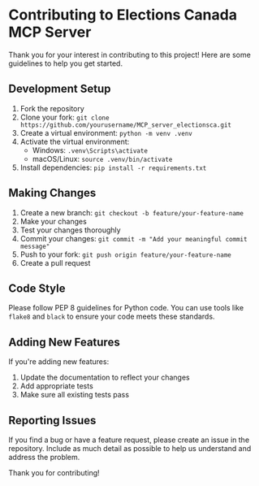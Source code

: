 # Contributing to Elections Canada MCP Server

Thank you for your interest in contributing to this project! Here are some guidelines to help you get started.

## Development Setup

1. Fork the repository
2. Clone your fork: `git clone https://github.com/yourusername/MCP_server_electionsca.git`
3. Create a virtual environment: `python -m venv .venv`
4. Activate the virtual environment:
   - Windows: `.venv\Scripts\activate`
   - macOS/Linux: `source .venv/bin/activate`
5. Install dependencies: `pip install -r requirements.txt`

## Making Changes

1. Create a new branch: `git checkout -b feature/your-feature-name`
2. Make your changes
3. Test your changes thoroughly
4. Commit your changes: `git commit -m "Add your meaningful commit message"`
5. Push to your fork: `git push origin feature/your-feature-name`
6. Create a pull request

## Code Style

Please follow PEP 8 guidelines for Python code. You can use tools like `flake8` and `black` to ensure your code meets these standards.

## Adding New Features

If you're adding new features:

1. Update the documentation to reflect your changes
2. Add appropriate tests
3. Make sure all existing tests pass

## Reporting Issues

If you find a bug or have a feature request, please create an issue in the repository. Include as much detail as possible to help us understand and address the problem.

Thank you for contributing!
